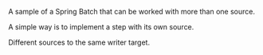 A sample of a Spring Batch that can be worked with more than one source.

A simple way is to implement a step with its own source.

Different sources to the same writer target.

